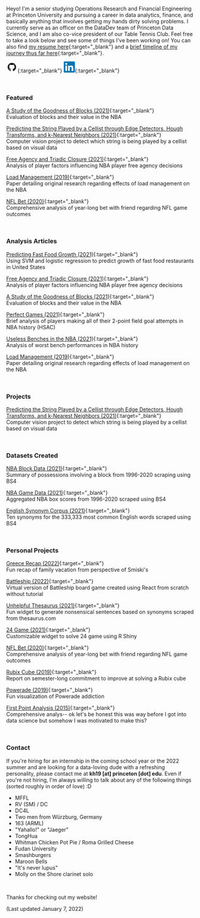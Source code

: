 Heyo! I'm a senior studying Operations Research and Financial Engineering at Princeton University and pursuing a career in data analytics, finance, and basically anything that involves getting my hands dirty solving problems. I currently serve as an officer on the DataDev team of Princeton Data Science, and I am also co-vice president of our Table Tennis Club. Feel free to take a look below and see some of things I've been working on! You can also find [my resume here](./Resume_081622.pdf){:target="_blank"} and a [brief timeline of my journey thus far here](./timeline){:target="_blank"}.

[<img src="github.png" width=30px>](https://github.com/kenhuang41/){:target="_blank"}
[<img src="linkedin.png" width=30px>](https://linkedin.com/in/kenhuang41){:target="_blank"}

<br />

### Featured

[A Study of the Goodness of Blocks (2021)](projects/bad_blocks_abridged.html){:target="_blank"} <br />
Evaluation of blocks and their value in the NBA

[Predicting the String Played by a Cellist through Edge Detectors, Hough Transforms, and k-Nearest Neighbors (2021)](projects/cos429_final_project.pdf){:target="_blank"} <br />
Computer vision project to detect which string is being played by a cellist based on visual data

[Free Agency and Triadic Closure (2021)](projects/orf387_project.pdf){:target="_blank"} <br />
Analysis of player factors influencing NBA player free agency decisions

[Load Management (2019)](wri150_paper.pdf){:target="_blank"} <br />
Paper detailing original research regarding effects of load management on the NBA

[NFL Bet (2020)](https://kenhuang41.shinyapps.io/nfl_bet/){:target="_blank"} <br />
Comprehensive analysis of year-long bet with friend regarding NFL game outcomes

<br />

### Analysis Articles

[Predicting Fast Food Growth (2021)](./projects/sml310_report.pdf){:target="_blank"} <br />
Using SVM and logistic regression to predict growth of fast food restaurants in United States

[Free Agency and Triadic Closure (2021)](projects/orf387_project.pdf){:target="_blank"} <br />
Analysis of player factors influencing NBA player free agency decisions

[A Study of the Goodness of Blocks (2021)](projects/bad_blocks_abridged.html){:target="_blank"} <br />
Evaluation of blocks and their value in the NBA

[Perfect Games (2021)](http://harvardsportsanalysis.org/2021/02/almost-perfect-a-look-at-zion-esque-games/){:target="_blank"} <br />
Brief analysis of players making all of their 2-point field goal attempts in NBA history (HSAC)

[Useless Benches in the NBA (2021)](projects/useless_bench.html){:target="_blank"} <br />
Analysis of worst bench performances in NBA history

[Load Management (2019)](wri150_paper.pdf){:target="_blank"} <br />
Paper detailing original research regarding effects of load management on the NBA

<br />

### Projects

[Predicting the String Played by a Cellist through Edge Detectors, Hough Transforms, and k-Nearest Neighbors (2021)](projects/cos429_final_project.pdf){:target="_blank"} <br />
Computer vision project to detect which string is being played by a cellist based on visual data

<br />

### Datasets Created

[NBA Block Data (2021)](https://www.kaggle.com/kenhuang41/nba-block-possession-data){:target="_blank"} <br />
Summary of possessions involving a block from 1996-2020 scraping using BS4

[NBA Game Data (2021)](https://www.kaggle.com/kenhuang41/nba-basic-game-data-by-player){:target="_blank"} <br />
Aggregated NBA box scores from 1996-2020 scraped using BS4

[English Synonym Corpus (2021)](https://www.kaggle.com/kenhuang41/english-synonym-corpus){:target="_blank"} <br />
Ten synonyms for the 333,333 most common English words scraped using BS4

<br />

### Personal Projects

[Greece Recap (2022)](./greece/home.html){:target="_blank"} <br />
Fun recap of family vacation from perspective of Smiski's <br />

[Battleship (2022)](./battleship){:target="_blank"} <br />
Virtual version of Battleship board game created using React from scratch without tutorial <br />

[Unhelpful Thesaurus (2021)](https://kenhuang41.shinyapps.io/unhelpful_thesaurus/){:target="_blank"} <br />
Fun widget to generate nonsensical sentences based on synonyms scraped from thesaurus.com <br />

[24 Game (2021)](https://kenhuang41.shinyapps.io/24-game/){:target="_blank"} <br />
Customizable widget to solve 24 game using R Shiny <br />

[NFL Bet (2020)](https://kenhuang41.shinyapps.io/nfl_bet/){:target="_blank"} <br />
Comprehensive analysis of year-long bet with friend regarding NFL game outcomes <br />

[Rubix Cube (2019)](https://m.facebook.com/story.php?story_fbid=2553973861364941&id=100002570556666){:target="_blank"} <br />
Report on semester-long commitment to improve at solving a Rubix cube

[Powerade (2019)](https://m.facebook.com/story.php?story_fbid=2454654487963546&id=100002570556666){:target="_blank"} <br />
Fun visualization of Powerade addiction

[First Point Analysis (2015)](https://docs.google.com/spreadsheets/d/1rGuhxGGrdMzkU4yDsr-2Fsnx1fif9XndRTxqDQ8JJOA/edit?usp=sharing){:target="_blank"} <br />
Comprehensive analys-- ok let's be honest this was way before I got into data science but somehow I was motivated to make this?

<br />

### Contact

If you're hiring for an internship in the coming school year or the 2022 summer and are looking for a data-loving dude with a refreshing personality, please contact me at **kh19 [at] princeton [dot] edu**. Even if you're not hiring, I'm always willing to talk about any of the following things (sorted roughly in order of love) :D

* MFFL
* RV (SM) / DC
* DC4L
* Two men from Würzburg, Germany
* 163 (ARML)
* "Yahallo!" or "Jaeger"
* TongHua
* Whitman Chicken Pot Pie / Roma Grilled Cheese
* Fudan University
* Smashburgers
* Maroon Bells
* "It's never lupus"
* Molly on the Shore clarinet solo  

<br />

Thanks for checking out my website!

(Last updated January 7, 2022)
